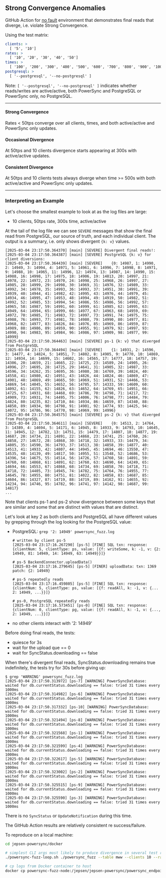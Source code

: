 ## Strong Convergence Anomalies

GitHub Action for [no fault](https://github.com/nurturenature/jepsen-powersync/actions/workflows/fuzz-no-fault.yml) environment that demonstrates final reads that diverge, i.e. violate Strong Convergence.

Using the test matrix:
```yml
clients: >
  [ '5', '10']
rates: >
  [ '10', '20', '30', '40', '50']
times: >
  [ '100', '200', '300', '400', '500', '600', '700', '800', '900', '1000', '1100', '1200' ]
postgresql: >
  [ '--postgresql', '--no-postgresql' ]
```

Note: `[ '--postgresql', '--no-postgresql' ]` indicates whether reads/writes are active/active, both PowerSync and PostgreSQL or PowerSync only, no PostgreSQL.

----

#### Strong Convergence

Rates < 50tps converge over all clients, times, and both active/active and PowerSync only updates.

#### Occasional Divergence

At 50tps and 10 clients divergence starts appearing at 300s with active/active updates.

#### Consistent Divergence

At 50tps and 10 clients tests always diverge when time >= 500s with both active/active and PowerSync only updates.

----

### Interpreting an Example

Let's choose the smallest example to look at as the log files are large:
- 10 clients, 50tps rate, 300s time, active/active 

At the tail of the log file we can see `SEVERE` messages that show the final read from PostgreSQL, our source of truth, and each individual client. The output is a summary, i.e. only shows divergent `{k: v}` values.

```log
[2025-03-04 23:17:50.364370] [main] [SEVERE] Divergent final reads!:
[2025-03-04 23:17:50.364387] [main] [SEVERE] PostgreSQL {k: v} for client diversions:
[2025-03-04 23:17:50.364439] [main] [SEVERE] 	{0: 14987, 1: 14990, 2: 14949, 3: 14994, 4: 14971, 5: 14961, 6: 14996, 7: 14998, 8: 14971, 9: 14988, 10: 14965, 11: 14996, 12: 14974, 13: 14987, 14: 14990, 15: 14988, 16: 14998, 17: 14975, 18: 14906, 19: 14813, 20: 14997, 21: 14978, 22: 14972, 23: 14970, 24: 14998, 25: 14968, 26: 14997, 27: 14985, 28: 14999, 29: 14998, 30: 14969, 31: 14976, 32: 14989, 33: 14992, 34: 14978, 35: 14993, 36: 14993, 37: 14951, 38: 14991, 39: 14939, 40: 14944, 41: 14982, 42: 14995, 43: 14976, 44: 14979, 45: 14934, 46: 14995, 47: 14953, 48: 14994, 49: 14919, 50: 14982, 51: 14992, 52: 14985, 53: 14994, 54: 14986, 55: 14986, 56: 14992, 57: 14965, 58: 14987, 59: 14991, 60: 14999, 61: 14985, 62: 14995, 63: 14949, 64: 14994, 65: 14999, 66: 14977, 67: 14963, 68: 14959, 69: 14972, 70: 14985, 71: 14983, 72: 14997, 73: 14991, 74: 14975, 75: 14988, 76: 14993, 77: 14981, 78: 14980, 79: 14990, 80: 14977, 81: 14968, 82: 14977, 83: 14826, 84: 14976, 85: 14969, 86: 14959, 87: 14989, 88: 14986, 89: 14959, 90: 14955, 91: 14979, 92: 14997, 93: 14990, 94: 14983, 95: 14984, 96: 14986, 97: 14909, 98: 14977, 99: 14999}
[2025-03-04 23:17:50.364463] [main] [SEVERE] ps-1 {k: v} that diverged from PostgreSQL
[2025-03-04 23:17:50.364494] [main] [SEVERE] 	{1: 14931, 2: 14596, 3: 14477, 4: 14824, 5: 14951, 7: 14802, 8: 14905, 9: 14770, 10: 14869, 12: 14934, 14: 14699, 15: 14602, 16: 14565, 17: 14777, 18: 14757, 19: 14306, 20: 14659, 21: 14665, 22: 14725, 23: 14589, 24: 14905, 26: 14996, 27: 14695, 28: 14725, 29: 14641, 31: 14905, 32: 14987, 33: 14596, 34: 14262, 35: 14695, 36: 14980, 38: 14769, 39: 14824, 40: 14558, 41: 14980, 42: 14951, 43: 14826, 44: 14824, 46: 14869, 47: 14901, 48: 14869, 49: 14665, 50: 14969, 51: 14931, 52: 14466, 53: 14869, 54: 14045, 55: 14652, 56: 14705, 57: 14333, 59: 14609, 60: 14092, 61: 14155, 62: 14826, 63: 14652, 64: 14769, 65: 14951, 66: 14725, 67: 14931, 68: 14468, 69: 14786, 70: 14798, 71: 14217, 72: 14909, 73: 14931, 74: 14495, 75: 14006, 76: 14798, 77: 14484, 79: 14824, 80: 14235, 82: 14710, 84: 14934, 86: 14659, 87: 14340, 88: 14850, 89: 14934, 90: 14798, 91: 14901, 92: 14774, 93: 14425, 94: 14072, 95: 14786, 96: 14770, 98: 14969, 99: 14996}
[2025-03-04 23:17:50.364575] [main] [SEVERE] ps-2 {k: v} that diverged from PostgreSQL
[2025-03-04 23:17:50.364611] [main] [SEVERE] 	{0: 14513, 2: 14764, 3: 14389, 4: 14694, 5: 14171, 6: 14945, 8: 14933, 9: 14793, 10: 14645, 11: 14945, 12: 14782, 13: 14751, 15: 14479, 17: 14807, 18: 14877, 19: 14687, 20: 14734, 21: 14891, 22: 14868, 23: 14741, 25: 14760, 26: 14858, 27: 14672, 28: 14868, 30: 14718, 32: 14933, 33: 14479, 34: 14805, 35: 14590, 36: 14793, 37: 14513, 38: 14858, 39: 14877, 40: 14513, 41: 14933, 42: 14807, 44: 14945, 45: 14694, 46: 13550, 47: 14535, 48: 14139, 49: 14817, 50: 14955, 51: 13548, 52: 14686, 53: 14396, 54: 14675, 55: 14514, 56: 14726, 57: 14760, 58: 14891, 59: 14760, 60: 14868, 61: 14891, 62: 14760, 63: 14690, 64: 14249, 65: 14694, 66: 14553, 67: 14868, 68: 14734, 69: 14858, 70: 14718, 71: 14718, 72: 14405, 73: 14945, 74: 14782, 75: 14764, 76: 14955, 77: 14645, 78: 14955, 80: 14751, 81: 14022, 82: 14858, 83: 14687, 85: 14604, 86: 14327, 87: 14719, 88: 14719, 89: 14162, 91: 14655, 92: 14234, 94: 14746, 95: 14782, 96: 14741, 97: 14142, 98: 14687, 99: 14817}
...
```

Note that clients ps-1 and ps-2 show divergence between some keys that are similar and some that are distinct with values that are distinct.

Let's look at key 2 as both clients and PostgreSQL all have different values by grepping through the log looking for the PostgreSQL value:
- PostgreSQL: `grep '2: 14949' powersync_fuzz.log`
  ```log
  # written by client ps-5
  [2025-03-04 23:17:16.267290] [ps-5] [FINE] SQL txn: response: {clientNum: 5, clientType: ps, value: [{f: writeSome, k: -1, v: {2: 14949, 81: 14949, 14: 14949, 63: 14949}}]}
  
  # ps-5 BackendConnector.uploadData()
  [2025-03-04 23:17:16.279645] [ps-5] [FINER] uploadData: txn: 1369 patch: {2: 14949}
  
  # ps-5 repeatedly reads
  [2025-03-04 23:17:16.459805] [ps-5] [FINE] SQL txn: response: {clientNum: 5, clientType: ps, value: [{f: readAll, k: -1, v: {... 2: 14949, ...}}]}
  
  # ps-0, PostgreSQL repeatedly reads
  [2025-03-04 23:17:16.573451] [ps-0] [FINE] SQL txn: response: {clientNum: 0, clientType: pg, value: [{f: readAll, k: -1, v: {..., 2: 14949, ...}}]}
  ```
- no other clients interact with '2: 14949'

Before doing final reads, the tests:
- quiesce for 3s
- wait for the upload que == 0
- wait for SyncStatus.downloading == false

When there's divergent final reads, SyncStatus.downloading remains true indefinitely, the tests try for 30s before giving up:
```log
$ grep 'WARNING' powersync_fuzz.log
[2025-03-04 23:17:50.313972] [ps-7] [WARNING] PowerSyncDatabase: waited for db.currentStatus.downloading == false: tried 31 times every 1000ms
[2025-03-04 23:17:50.314982] [ps-6] [WARNING] PowerSyncDatabase: waited for db.currentStatus.downloading == false: tried 31 times every 1000ms
[2025-03-04 23:17:50.317332] [ps-10] [WARNING] PowerSyncDatabase: waited for db.currentStatus.downloading == false: tried 31 times every 1000ms
[2025-03-04 23:17:50.321494] [ps-8] [WARNING] PowerSyncDatabase: waited for db.currentStatus.downloading == false: tried 31 times every 1000ms
[2025-03-04 23:17:50.321568] [ps-1] [WARNING] PowerSyncDatabase: waited for db.currentStatus.downloading == false: tried 31 times every 1000ms
[2025-03-04 23:17:50.321599] [ps-4] [WARNING] PowerSyncDatabase: waited for db.currentStatus.downloading == false: tried 31 times every 1000ms
[2025-03-04 23:17:50.322617] [ps-5] [WARNING] PowerSyncDatabase: waited for db.currentStatus.downloading == false: tried 31 times every 1000ms
[2025-03-04 23:17:50.323002] [ps-2] [WARNING] PowerSyncDatabase: waited for db.currentStatus.downloading == false: tried 31 times every 1000ms
[2025-03-04 23:17:50.325515] [ps-9] [WARNING] PowerSyncDatabase: waited for db.currentStatus.downloading == false: tried 31 times every 1000ms
[2025-03-04 23:17:50.325590] [ps-3] [WARNING] PowerSyncDatabase: waited for db.currentStatus.downloading == false: tried 31 times every 1000ms
```

There is no `SyncStatus` or `UpdateNotification` during this time.

The GitHub Action results are relatively consistent re success/failure.

To reproduce on a local machine:
```bash
cd jepsen-powersync/docker

# simplest CLI args most likely to produce divergence in several test runs
./powersync-fuzz-loop.sh ./powersync_fuzz --table mww --clients 10 --rate 50 --time 300 --postgresql

# cp logs from Docker container to host
docker cp powersync-fuzz-node:/jepsen/jepsen-powersync/powersync_endpoint/powersync_fuzz.log .
```

